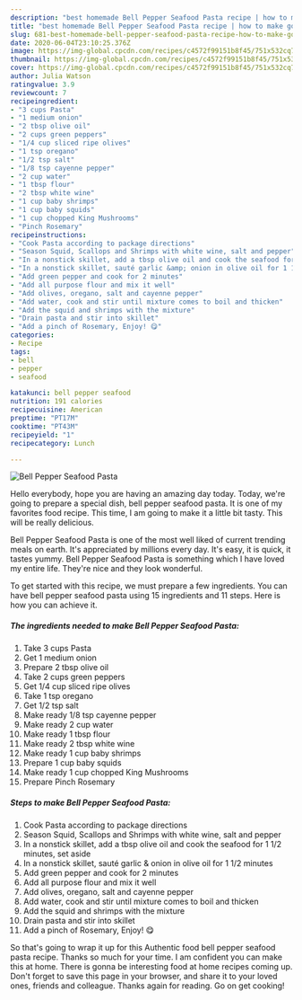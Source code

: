 ```yaml
---
description: "best homemade Bell Pepper Seafood Pasta recipe | how to make good Bell Pepper Seafood Pasta"
title: "best homemade Bell Pepper Seafood Pasta recipe | how to make good Bell Pepper Seafood Pasta"
slug: 681-best-homemade-bell-pepper-seafood-pasta-recipe-how-to-make-good-bell-pepper-seafood-pasta
date: 2020-06-04T23:10:25.376Z
image: https://img-global.cpcdn.com/recipes/c4572f99151b8f45/751x532cq70/bell-pepper-seafood-pasta-recipe-main-photo.jpg
thumbnail: https://img-global.cpcdn.com/recipes/c4572f99151b8f45/751x532cq70/bell-pepper-seafood-pasta-recipe-main-photo.jpg
cover: https://img-global.cpcdn.com/recipes/c4572f99151b8f45/751x532cq70/bell-pepper-seafood-pasta-recipe-main-photo.jpg
author: Julia Watson
ratingvalue: 3.9
reviewcount: 7
recipeingredient:
- "3 cups Pasta"
- "1 medium onion"
- "2 tbsp olive oil"
- "2 cups green peppers"
- "1/4 cup sliced ripe olives"
- "1 tsp oregano"
- "1/2 tsp salt"
- "1/8 tsp cayenne pepper"
- "2 cup water"
- "1 tbsp flour"
- "2 tbsp white wine"
- "1 cup baby shrimps"
- "1 cup baby squids"
- "1 cup chopped King Mushrooms"
- "Pinch Rosemary"
recipeinstructions:
- "Cook Pasta according to package directions"
- "Season Squid, Scallops and Shrimps with white wine, salt and pepper"
- "In a nonstick skillet, add a tbsp olive oil and cook the seafood for 1 1/2 minutes, set aside"
- "In a nonstick skillet, sauté garlic &amp; onion in olive oil for 1 1/2 minutes"
- "Add green pepper and cook for 2 minutes"
- "Add all purpose flour and mix it well"
- "Add olives, oregano, salt and cayenne pepper"
- "Add water, cook and stir until mixture comes to boil and thicken"
- "Add the squid and shrimps with the mixture"
- "Drain pasta and stir into skillet"
- "Add a pinch of Rosemary, Enjoy! 😋"
categories:
- Recipe
tags:
- bell
- pepper
- seafood

katakunci: bell pepper seafood 
nutrition: 191 calories
recipecuisine: American
preptime: "PT17M"
cooktime: "PT43M"
recipeyield: "1"
recipecategory: Lunch

---
```



![Bell Pepper Seafood Pasta](https://img-global.cpcdn.com/recipes/c4572f99151b8f45/751x532cq70/bell-pepper-seafood-pasta-recipe-main-photo.jpg)

Hello everybody, hope you are having an amazing day today. Today, we're going to prepare a special dish, bell pepper seafood pasta. It is one of my favorites food recipe. This time, I am going to make it a little bit tasty. This will be really delicious.



Bell Pepper Seafood Pasta is one of the most well liked of current trending meals on earth. It's appreciated by millions every day. It's easy, it is quick, it tastes yummy. Bell Pepper Seafood Pasta is something which I have loved my entire life. They're nice and they look wonderful.


To get started with this recipe, we must prepare a few ingredients. You can have bell pepper seafood pasta using 15 ingredients and 11 steps. Here is how you can achieve it.

<!--inarticleads1-->

##### The ingredients needed to make Bell Pepper Seafood Pasta:

1. Take 3 cups Pasta
1. Get 1 medium onion
1. Prepare 2 tbsp olive oil
1. Take 2 cups green peppers
1. Get 1/4 cup sliced ripe olives
1. Take 1 tsp oregano
1. Get 1/2 tsp salt
1. Make ready 1/8 tsp cayenne pepper
1. Make ready 2 cup water
1. Make ready 1 tbsp flour
1. Make ready 2 tbsp white wine
1. Make ready 1 cup baby shrimps
1. Prepare 1 cup baby squids
1. Make ready 1 cup chopped King Mushrooms
1. Prepare Pinch Rosemary




<!--inarticleads2-->

##### Steps to make Bell Pepper Seafood Pasta:

1. Cook Pasta according to package directions
1. Season Squid, Scallops and Shrimps with white wine, salt and pepper
1. In a nonstick skillet, add a tbsp olive oil and cook the seafood for 1 1/2 minutes, set aside
1. In a nonstick skillet, sauté garlic &amp; onion in olive oil for 1 1/2 minutes
1. Add green pepper and cook for 2 minutes
1. Add all purpose flour and mix it well
1. Add olives, oregano, salt and cayenne pepper
1. Add water, cook and stir until mixture comes to boil and thicken
1. Add the squid and shrimps with the mixture
1. Drain pasta and stir into skillet
1. Add a pinch of Rosemary, Enjoy! 😋




So that's going to wrap it up for this Authentic food bell pepper seafood pasta recipe. Thanks so much for your time. I am confident you can make this at home. There is gonna be interesting food at home recipes coming up. Don't forget to save this page in your browser, and share it to your loved ones, friends and colleague. Thanks again for reading. Go on get cooking!
